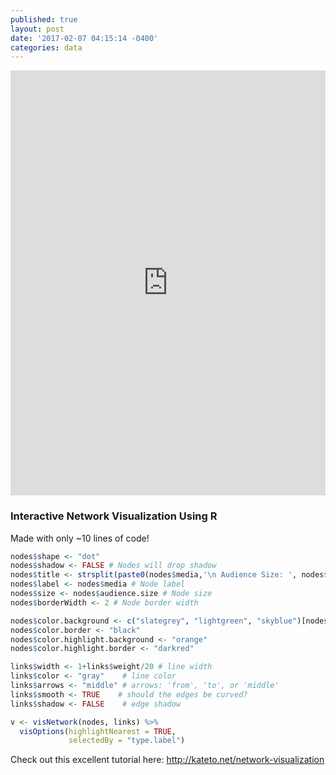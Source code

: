 ```yaml
---
published: true
layout: post
date: '2017-02-07 04:15:14 -0400'
categories: data
---
```

<iframe width="100%" height="680" frameborder="0" src="https://willgeary.github.io/visualizingNetworks/" allowfullscreen webkitallowfullscreen mozallowfullscreen oallowfullscreen msallowfullscreen></iframe>

### Interactive Network Visualization Using R

Made with only ~10 lines of code!

```r
nodes$shape <- "dot"  
nodes$shadow <- FALSE # Nodes will drop shadow
nodes$title <- strsplit(paste0(nodes$media,'\n Audience Size: ', nodes$audience.size),"\n") # Text on click
nodes$label <- nodes$media # Node label
nodes$size <- nodes$audience.size # Node size
nodes$borderWidth <- 2 # Node border width

nodes$color.background <- c("slategrey", "lightgreen", "skyblue")[nodes$media.type]
nodes$color.border <- "black"
nodes$color.highlight.background <- "orange"
nodes$color.highlight.border <- "darkred"

links$width <- 1+links$weight/20 # line width
links$color <- "gray"    # line color  
links$arrows <- "middle" # arrows: 'from', 'to', or 'middle'
links$smooth <- TRUE    # should the edges be curved?
links$shadow <- FALSE    # edge shadow

v <- visNetwork(nodes, links) %>%
  visOptions(highlightNearest = TRUE, 
             selectedBy = "type.label")
```

Check out this excellent tutorial here: http://kateto.net/network-visualization
